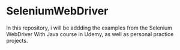 # SeleniumWebDriver

In this repository, i will be addding the examples from the Selenium WebDriver With Java course in Udemy, as well as personal practice projects. 
